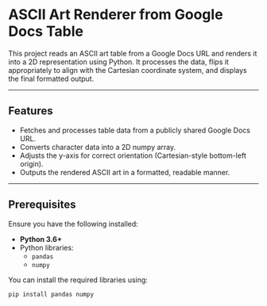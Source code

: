 # ASCII Art Renderer from Google Docs Table

This project reads an ASCII art table from a Google Docs URL and renders it into a 2D representation using Python. It processes the data, flips it appropriately to align with the Cartesian coordinate system, and displays the final formatted output.

---

## Features

- Fetches and processes table data from a publicly shared Google Docs URL.
- Converts character data into a 2D numpy array.
- Adjusts the y-axis for correct orientation (Cartesian-style bottom-left origin).
- Outputs the rendered ASCII art in a formatted, readable manner.

---

## Prerequisites

Ensure you have the following installed:

- **Python 3.6+**
- Python libraries:
  - `pandas`
  - `numpy`

You can install the required libraries using:
```bash
pip install pandas numpy
